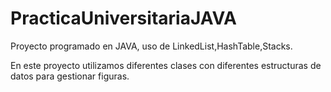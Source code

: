 # PracticaUniversitariaJAVA
Proyecto programado en JAVA, uso de LinkedList,HashTable,Stacks.

En este proyecto utilizamos diferentes clases con diferentes estructuras de datos para gestionar figuras.
